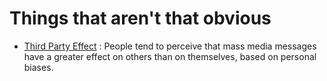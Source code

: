 # Things that aren't that obvious

* [Third Party Effect](https://en.wikipedia.org/wiki/Third-person_effect) : People tend to perceive that mass media messages have a greater effect on others than on themselves, based on personal biases.
